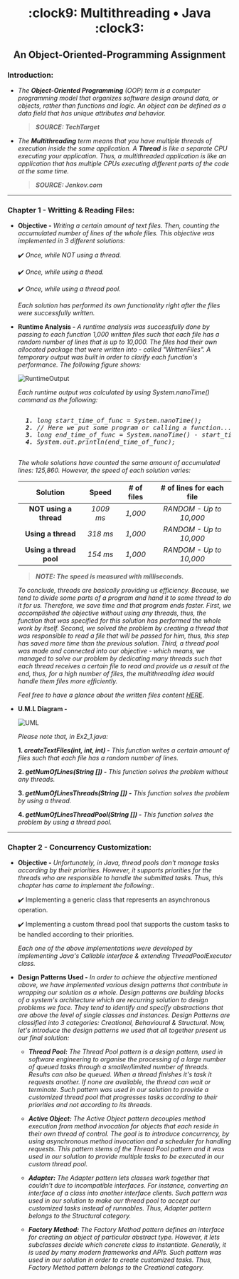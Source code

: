 <h1 align="center">:clock9: Multithreading • Java :clock3:</h1>
 
<h2 align="center"> An Object-Oriented-Programming Assignment </h2>
 
<h3> Introduction: </h3>
 
* _The **Object-Oriented Programming** (OOP) term is a computer programming model that organizes software design around data, or objects, rather than functions and logic. An object can be defined as a data field that has unique attributes and behavior._

   > **_SOURCE: TechTarget_**

* _The **Multithreading** term means that you have multiple threads of execution inside the same application. A **Thread** is like a separate CPU executing your application. Thus, a multithreaded application is like an application that has multiple CPUs executing different parts of the code at the same time._

   > **_SOURCE: Jenkov.com_**

-------------------------------------------------------------------------------------------------------------------------------------------------------------------

<h3> Chapter 1 - Writting & Reading Files: </h3>

* **Objective -** _Writing a certain amount of text files. Then, counting the accumulated number of lines of the whole files. This objective was implemented in 3 different solutions:_
 
     :heavy_check_mark: _Once, while NOT using a thread._
     
     :heavy_check_mark: _Once, while using a thead._
     
     :heavy_check_mark: _Once, while using a thread pool._
     
    _Each solution has performed its own functionality right after the files were successfully written._
     
* **Runtime Analysis -** _A runtime analysis was successfully done by passing to each function 1,000 written files such that each file has a random number of lines that is up to 10,000. The files had their own allocated package that were written into - called "WrittenFiles". A temporary output was built in order to clarify each function's performance. The following figure shows:_

   ![RuntimeOutput](https://user-images.githubusercontent.com/75171676/210275919-b909c12d-c50a-4684-ac02-882f5003bb1e.PNG)
   
   _Each runtime output was calculated by using System.nanoTime() command as the following:_
    
    <pre><i>
    <b>1.</b> long start_time_of_func = System.nanoTime();
    <b>2.</b> // Here we put some program or calling a function...
    <b>3.</b> long end_time_of_func = System.nanoTime() - start_time_of_func;
    <b>4.</b> System.out.println(end_time_of_func);
    </pre></i>
   
   _The whole solutions have counted the same amount of accumulated lines: 125,860. However, the speed of each solution varies:_
   
   | Solution                    | Speed           | # of files   | # of lines for each file   |
   |:---------------------------:|:---------------:|:------------:|:--------------------------:|
   | **NOT using a thread**      | _1009 ms_       | _1,000_      | _RANDOM - Up to 10,000_    |
   | **Using a thread**          | _318 ms_        | _1,000_      | _RANDOM - Up to 10,000_    |
   | **Using a thread pool**     | _154 ms_        | _1,000_      | _RANDOM - Up to 10,000_    |
   
   > **_NOTE: The speed is measured with milliseconds._**
   
   _To conclude, threads are basically providing us efficiency. Because, we tend to divide some parts of a program and hand it to some thread to do it for us.
   Therefore, we save time and that program ends faster. First, we accomplished the objective without using any threads, thus, the function that was specified for
   this solution has performed the whole work by itself. Second, we solved the problem by creating a thread that was responsible to read a file that will be passed
   for him, thus, this step has saved more time than the previous solution. Third, a thread pool was made and connected into our objective - which means, we managed
   to solve our problem by dedicating many threads such that each thread receives a certain file to read and provide us a result at the end, thus, for a high number
   of files, the multithreading idea would handle them files more efficiently._
   
   _Feel free to have a glance about the written files content  [HERE](https://github.com/osamaghaliah/OOP_Ex2/tree/master/src/Part_A/WrittenFiles)_.
   
* **U.M.L Diagram -**

   ![UML](https://user-images.githubusercontent.com/75171676/210280069-ea142d45-8d39-4679-b26b-e597cd2419ba.png)

  _Please note that, in Ex2_1.java:_
      
     **1. _createTextFiles(int, int, int) -_** _This function writes a certain amount of files such that each file has a random number of lines._
     
     **2. _getNumOfLines(String []) -_** _This function solves the problem without any threads._
    
     **3. _getNumOfLinesThreads(String []) -_** _This function solves the problem by using a thread._
     
     **4. _getNumOfLinesThreadPool(String []) -_** _This function solves the problem by using a thread pool._
     
-------------------------------------------------------------------------------------------------------------------------------------------------------------------

<h3> Chapter 2 - Concurrency Customization: </h3>

* **Objective -** _Unfortunately, in Java, thread pools don't manage tasks according by their priorities. However, it supports priorities for the threads who are responsible to handle the submitted tasks. Thus, this chapter has came to implement the following:._

   :heavy_check_mark: Implementing a generic class that represents an asynchronous operation.
   
   :heavy_check_mark: Implementing a custom thread pool that supports the custom tasks to be handled according to their priorities.
   
   _Each one of the above implementations were developed by implementing Java's Callable <T> interface & extending ThreadPoolExecutor class._
   
* **Design Patterns Used -** _In order to achieve the objective mentioned above, we have implemented various design patterns that contribute in wrapping our solution as a whole. Design patterns are building blocks of a system's architecture which are recurring solution to design problems we face. They tend to identify and specify abstractions that are above the level of single classes and instances. Design Patterns are classified into 3 categories: Creational, Behavioural & Structural. Now, let's introduce the design patterns we used that all together present us our final solution:_
   
   - _**Thread Pool:** The Thread Pool pattern is a design pattern, used in software engineering to organise the processing of a large number of queued tasks through a smaller/limited number of threads. Results can also be queued. When a thread finishes it's task it requests another. If none are available, the thread can wait or terminate. Such pattern was used in our solution to provide a customized thread pool that progresses tasks according to their priorities and not according to its threads._
   
   - _**Active Object:** The Active Object pattern decouples method execution from method invocation for objects that each reside in their own thread of control. The goal is to introduce concurrency, by using asynchronous method invocation and a scheduler for handling requests. This pattern stems of the Thread Pool pattern and it was used in our solution to provide multiple tasks to be executed in our custom thread pool._
   
   - _**Adapter:** The Adapter pattern lets classes work together that couldn't due to incompatible interfaces. For instance, converting an interface of a class into another interface clients. Such pattern was used in our solution to make our thread pool to accept our customized tasks instead of runnables. Thus, Adapter pattern belongs to the Structural category._
   
   - _**Factory Method:** The Factory Method pattern defines an interface for creating an object of particular abstract type. However, it lets subclasses decide which concrete class to instantiate. Generally, it is used by many modern frameworks and APIs. Such pattern was used in our solution in order to create customized tasks. Thus, Factory Method pattern belongs to the Creational category._
